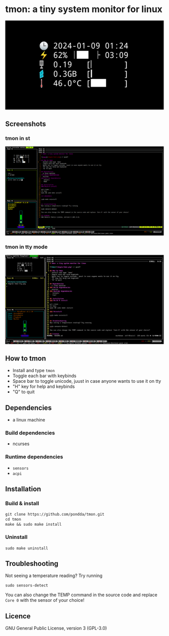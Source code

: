# tmon: a tiny system monitor for linux
![tmon](img/tmon.png)

## Screenshots
### tmon in st
![tmon-st](img/tmon-st.png)

### tmon in tty mode
![tmon-tty](img/tmon-tty.png)

## How to tmon
- Install and type `tmon`
- Toggle each bar with keybinds
- Space bar to toggle unicode, juust in case anyone wants to use it on tty
- "H" key for help and keybinds
- "Q" to quit

## Dependencies
- a linux machine
### Build dependencies
- ncurses
### Runtime dependencies
- `sensors`
- `acpi`

## Installation
### Build & install
```
git clone https://github.com/pondda/tmon.git
cd tmon
make && sudo make install
```
### Uninstall
```
sudo make uninstall
```

## Troubleshooting
Not seeing a temperature reading? Try running
```
sudo sensors-detect
```
You can also change the TEMP command in the source code and replace `Core 0` with the sensor of your choice!

## Licence
GNU General Public License, version 3 (GPL-3.0)
